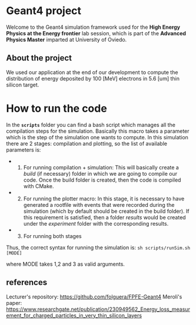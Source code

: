 # Geant4 project
Welcome to the Geant4 simulation framework used for the **High Energy Physics at the Energy frontier** lab session, which is part of the **Advanced Physics Master** imparted at University of Oviedo.

## About the project
We used our application at the end of our development to compute the distribution of energy deposited by 100 [MeV] electrons in 5.6 [um] thin silicon target.

# How to run the code
In the **`scripts`**  folder you can find a bash script which manages all the compilation steps for the simulation. Basically this macro takes a parameter which is the step of the simulation one wants to compute. In this simulation there are 2 stages: compilation and plotting, so the list of available parameters is:
 
 * 1) For running compilation + simulation: This will basically create a _build_ (if necessary) folder in which we are going to compile our code. Once the build folder is created, then the code is compiled with CMake.
 * 2) For running the plotter macro: In this stage, it is necessary to have generated a rootfile with events that were recorded during the simulation (which by default should be created in the build folder). If this requirement is satisfied, then a folder _results_ would be created under the _experiment_ folder with the corresponding results.
 * 3) For running both stages

Thus, the correct syntax for running the simulation is:
 `sh scripts/runSim.sh [MODE]`

where MODE takes 1,2 and 3 as valid arguments.

## references
Lecturer's repository: https://github.com/folguera/FPFE-Geant4
Meroli's paper: https://www.researchgate.net/publication/230949562_Energy_loss_measurement_for_charged_particles_in_very_thin_silicon_layers



